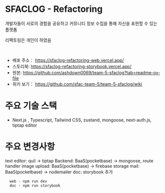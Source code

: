# SFACLOG - Refactoring

개발자들이 서로의 경험을 공유하고 커뮤니티 정보 수집을 통해 자신을 표현할 수 있는 플랫폼

리팩토링은 개인이 하였음

<br />

- 배포 주소： https://sfaclog-refactoring-web.vercel.app/  
- 스토리북: https://sfaclog-refactoring-storybook.vercel.app/
- 원본: https://github.com/ashdown0069/team-5-sfaclog?tab=readme-ov-file
- 위키 보기： https://github.com/sfac-team-5/team-5-sfaclog/wiki

# 주요 기술 스택

- Next.js , Typescript, Tailwind CSS, zustand, mongoose, next-auth.js, tiptap editor

# 주요 변경사항

text editor: quil -> tiptap
Backend: BaaS(pocketbase) -> mongoose, route handler
image upload: BaaS(pocketbase) -> firebase storage
mail: BaaS(pocketbase) -> nodemailer
doc: storybook 추가

```
  web - npm run dev
  doc - npm run storybook
```
